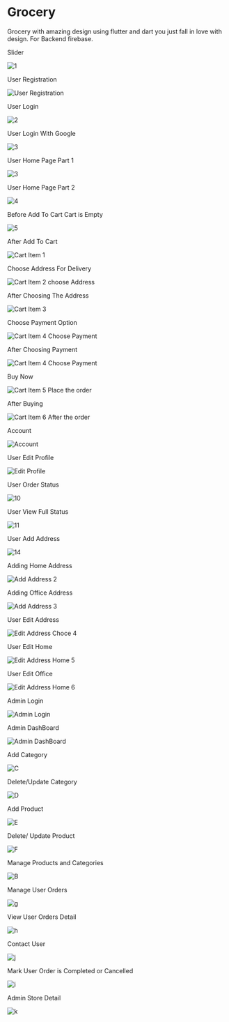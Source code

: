 # Grocery
Grocery with amazing design using flutter and dart you just fall in love with design.
For Backend firebase.

Slider 

![1](https://user-images.githubusercontent.com/85708102/147500298-1db49158-69a2-4cf2-b6dc-bcc568047fb9.jpg)

User Registration 

![User Registration](https://user-images.githubusercontent.com/85708102/148740886-51286d48-9726-407e-98fe-efced58e5177.jpg)

User Login

![2](https://user-images.githubusercontent.com/85708102/147500558-6b5586e8-fb2c-4dab-8acb-7689bc0d3f62.jpg)

User Login With Google

![3](https://user-images.githubusercontent.com/85708102/148740979-1c0bbe13-3882-48b9-8d61-39fc755c1ffd.jpg)

User Home Page Part 1


![3](https://user-images.githubusercontent.com/85708102/147500675-01d0011a-1f00-4ef7-a4dd-42153129e5f6.jpg)

User Home Page Part 2


![4](https://user-images.githubusercontent.com/85708102/147500694-e73ca1d8-ad40-487b-91f4-a4dfe104c816.jpg)

Before Add To Cart Cart is Empty

![5](https://user-images.githubusercontent.com/85708102/147500745-3731056b-cff0-465a-ab50-02cb723d2f81.jpg)

After Add To Cart  

![Cart Item 1](https://user-images.githubusercontent.com/85708102/148741751-b5329267-4f9c-4922-a323-97d74b762f97.jpg)



Choose Address For Delivery 

![Cart Item 2 choose Address](https://user-images.githubusercontent.com/85708102/148742001-648b121b-aa29-49ec-af2b-fc68f083fc43.jpg)




After Choosing The Address

![Cart Item 3](https://user-images.githubusercontent.com/85708102/148742175-0a494470-1783-4b30-8555-0336599bf0bb.jpg)

Choose Payment Option

![Cart Item 4 Choose Payment](https://user-images.githubusercontent.com/85708102/148742230-972e465c-8570-46d4-95dc-2034557a51aa.jpg)

After Choosing Payment


![Cart Item 4 Choose Payment](https://user-images.githubusercontent.com/85708102/148742365-feb4b632-cd34-4db4-8b48-89eee4e11585.jpg)

Buy Now 

![Cart Item 5 Place the order](https://user-images.githubusercontent.com/85708102/148742424-bca23f38-bc98-4a71-93df-c92e8462e62b.jpg)


After Buying

![Cart Item 6 After the order](https://user-images.githubusercontent.com/85708102/148742552-58a2edd7-f730-4381-8248-138022dd5ded.jpg)

Account

![Account](https://user-images.githubusercontent.com/85708102/148743040-1181f158-594e-4806-8c78-f97bf477488a.jpg)



User Edit Profile

![Edit Profile](https://user-images.githubusercontent.com/85708102/148743879-dda4db4a-4af8-4139-a8c7-52ec6da460a7.jpg)

User Order Status

![10](https://user-images.githubusercontent.com/85708102/147502004-51794c86-9b27-49d1-add0-fd3275797ad5.jpg)

User View Full Status

![11](https://user-images.githubusercontent.com/85708102/147502028-a157e5e0-21b5-4768-b873-c1222b4e84af.jpg)



User Add Address

![14](https://user-images.githubusercontent.com/85708102/147502181-5a92c01b-024b-430d-bb08-44fcf9ec788e.jpg)

Adding Home Address

![Add Address 2](https://user-images.githubusercontent.com/85708102/148744779-81342a21-f39a-4462-9426-428142ae05df.jpg)

Adding Office Address

![Add Address 3](https://user-images.githubusercontent.com/85708102/148744814-792584e8-206b-4962-844b-c943caecc4b7.jpg)

User Edit Address

![Edit Address Choce 4](https://user-images.githubusercontent.com/85708102/148745356-105a7042-8d48-4165-8750-359b2d524f08.jpg)

User Edit Home

![Edit Address Home 5](https://user-images.githubusercontent.com/85708102/148745535-384fe5be-e826-4542-b246-75307ed60ac9.jpg)


User Edit Office

![Edit Address Home 6](https://user-images.githubusercontent.com/85708102/148745643-aed47a68-746f-448a-964a-93a70c98c118.jpg)

Admin Login

![Admin Login](https://user-images.githubusercontent.com/85708102/148745778-ef8b2f13-6a9d-475a-b1ea-a7ecfa6b332f.jpg)


Admin DashBoard 

![Admin DashBoard](https://user-images.githubusercontent.com/85708102/148745841-b08919d9-3158-4d1d-9b9e-e47e28316aee.jpg)




Add Category

![C](https://user-images.githubusercontent.com/85708102/147502671-a220df24-b38b-4663-b88e-ad77d4516341.jpg)

Delete/Update Category

![D](https://user-images.githubusercontent.com/85708102/147502675-7057ccf0-bef6-469c-a28f-8cbaece61772.jpg)

Add Product

![E](https://user-images.githubusercontent.com/85708102/147502677-b91f46f7-1eaf-4f8d-a3f5-7a175b984339.jpg)

Delete/ Update Product

![F](https://user-images.githubusercontent.com/85708102/147502684-3c4e19ea-4cc7-4ce8-ab6b-81fc03f42076.jpg)

Manage  Products and Categories
 
![B](https://user-images.githubusercontent.com/85708102/147502662-feb85352-5a2e-4275-92fb-eddd65304c59.jpg)


Manage User Orders

![g](https://user-images.githubusercontent.com/85708102/147503029-71fb23ee-2d93-437a-b15e-d04643bc5c64.jpg)

View User Orders Detail

![h](https://user-images.githubusercontent.com/85708102/147503041-518fed45-5a7b-4df2-a2ba-2dd666de931f.jpg)

Contact User 

![j](https://user-images.githubusercontent.com/85708102/147503065-b8cfa3ce-0f6b-48fa-af06-383e9c098eaa.jpg)


Mark User Order is Completed or Cancelled

![i](https://user-images.githubusercontent.com/85708102/147503057-4c2e83f2-aeac-4437-a8d7-7a6e730c92d4.jpg)


Admin Store Detail

![k](https://user-images.githubusercontent.com/85708102/147503073-19342cd7-ba28-474a-8236-2db76f4d370b.jpg)
